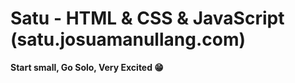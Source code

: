 # Satu - HTML & CSS & JavaScript (satu.josuamanullang.com)

**Start small, Go Solo, Very Excited :grin:**
